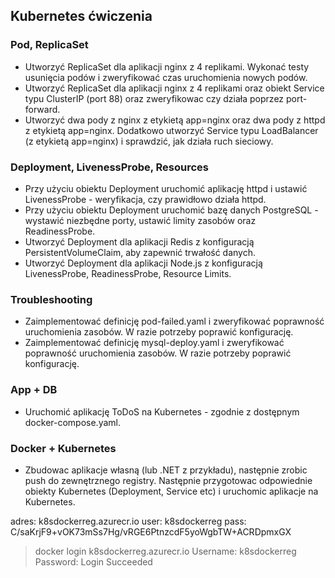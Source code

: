 ## Kubernetes ćwiczenia

### Pod, ReplicaSet
- Utworzyć ReplicaSet dla aplikacji nginx z 4 replikami. Wykonać testy usunięcia podów i zweryfikować czas uruchomienia nowych podów.
- Utworzyć ReplicaSet dla aplikacji nginx z 4 replikami oraz obiekt Service typu ClusterIP (port 88) oraz zweryfikowac czy działa poprzez port-forward.
- Utworzyć dwa pody z nginx z etykietą app=nginx oraz dwa pody z httpd z etykietą app=nginx. Dodatkowo utworzyć Service typu LoadBalancer (z etykietą app=nginx) i sprawdzić, jak działa ruch sieciowy.

### Deployment, LivenessProbe, Resources 
- Przy użyciu obiektu Deployment uruchomić aplikację httpd i ustawić LivenessProbe - weryfikacja, czy prawidłowo działa httpd.
- Przy użyciu obiektu Deployment uruchomić bazę danych PostgreSQL - wystawić niezbędne porty, ustawić limity zasobów oraz ReadinessProbe.
- Utworzyć Deployment dla aplikacji Redis z konfiguracją PersistentVolumeClaim, aby zapewnić trwałość danych.
- Utworzyć Deployment dla aplikacji Node.js z konfiguracją LivenessProbe, ReadinessProbe, Resource Limits.

### Troubleshooting
- Zaimplementować definicję pod-failed.yaml i zweryfikować poprawność uruchomienia zasobów. W razie potrzeby poprawić konfigurację.
- Zaimplementować definicję mysql-deploy.yaml i zweryfikować poprawność uruchomienia zasobów. W razie potrzeby poprawić konfigurację.

### App + DB
- Uruchomić aplikację ToDoS na Kubernetes - zgodnie z dostępnym docker-compose.yaml. 

### Docker + Kubernetes
- Zbudowac aplikacje własną (lub .NET z przykładu), następnie zrobic push do zewnętrznego registry. Następnie przygotowac odpowiednie obiekty Kubernetes (Deployment, Service etc) i uruchomic aplikacje na Kubernetes.


adres: k8sdockerreg.azurecr.io
user: k8sdockerreg
pass: C/saKrjF9+vOK73mSs7Hg/vRGE6PtnzcdF5yoWgbTW+ACRDpmxGX

> docker login k8sdockerreg.azurecr.io
Username: k8sdockerreg
Password: 
Login Succeeded